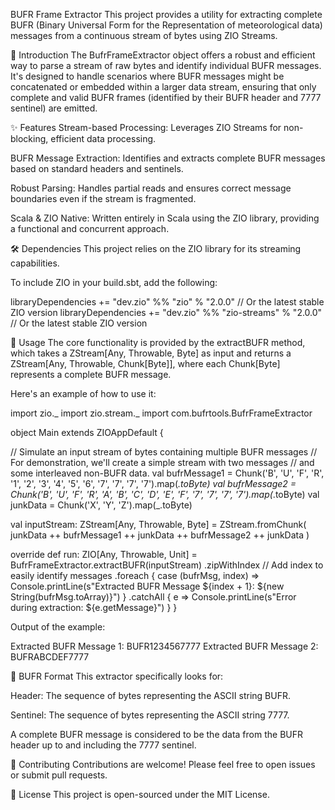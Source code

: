 BUFR Frame Extractor
This project provides a utility for extracting complete BUFR (Binary Universal Form for the Representation of meteorological data) messages from a continuous stream of bytes using ZIO Streams.

🚀 Introduction
The BufrFrameExtractor object offers a robust and efficient way to parse a stream of raw bytes and identify individual BUFR messages. It's designed to handle scenarios where BUFR messages might be concatenated or embedded within a larger data stream, ensuring that only complete and valid BUFR frames (identified by their BUFR header and 7777 sentinel) are emitted.

✨ Features
Stream-based Processing: Leverages ZIO Streams for non-blocking, efficient data processing.

BUFR Message Extraction: Identifies and extracts complete BUFR messages based on standard headers and sentinels.

Robust Parsing: Handles partial reads and ensures correct message boundaries even if the stream is fragmented.

Scala & ZIO Native: Written entirely in Scala using the ZIO library, providing a functional and concurrent approach.

🛠️ Dependencies
This project relies on the ZIO library for its streaming capabilities.

To include ZIO in your build.sbt, add the following:

libraryDependencies += "dev.zio" %% "zio" % "2.0.0" // Or the latest stable ZIO version
libraryDependencies += "dev.zio" %% "zio-streams" % "2.0.0" // Or the latest stable ZIO version

📖 Usage
The core functionality is provided by the extractBUFR method, which takes a ZStream[Any, Throwable, Byte] as input and returns a ZStream[Any, Throwable, Chunk[Byte]], where each Chunk[Byte] represents a complete BUFR message.

Here's an example of how to use it:

import zio._
import zio.stream._
import com.bufrtools.BufrFrameExtractor

object Main extends ZIOAppDefault {

  // Simulate an input stream of bytes containing multiple BUFR messages
  // For demonstration, we'll create a simple stream with two messages
  // and some interleaved non-BUFR data.
  val bufrMessage1 = Chunk('B', 'U', 'F', 'R', '1', '2', '3', '4', '5', '6', '7', '7', '7', '7').map(_.toByte)
  val bufrMessage2 = Chunk('B', 'U', 'F', 'R', 'A', 'B', 'C', 'D', 'E', 'F', '7', '7', '7', '7').map(_.toByte)
  val junkData = Chunk('X', 'Y', 'Z').map(_.toByte)

  val inputStream: ZStream[Any, Throwable, Byte] = ZStream.fromChunk(
    junkData ++ bufrMessage1 ++ junkData ++ bufrMessage2 ++ junkData
  )

  override def run: ZIO[Any, Throwable, Unit] =
    BufrFrameExtractor.extractBUFR(inputStream)
      .zipWithIndex // Add index to easily identify messages
      .foreach { case (bufrMsg, index) =>
        Console.printLine(s"Extracted BUFR Message ${index + 1}: ${new String(bufrMsg.toArray)}")
      }
      .catchAll { e =>
        Console.printLine(s"Error during extraction: ${e.getMessage}")
      }
}

Output of the example:

Extracted BUFR Message 1: BUFR1234567777
Extracted BUFR Message 2: BUFRABCDEF7777

📝 BUFR Format
This extractor specifically looks for:

Header: The sequence of bytes representing the ASCII string BUFR.

Sentinel: The sequence of bytes representing the ASCII string 7777.

A complete BUFR message is considered to be the data from the BUFR header up to and including the 7777 sentinel.

🤝 Contributing
Contributions are welcome! Please feel free to open issues or submit pull requests.

📄 License
This project is open-sourced under the MIT License.